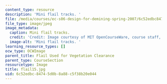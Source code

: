 ```yaml
---
content_type: resource
description: 'Mini flail tracks. '
file: /media/courses/ec-s06-design-for-demining-spring-2007/6c52edbc84745d0b8a88c5f38b20e044_flail15.jpg
file_type: image/jpeg
image_metadata:
  caption: Mini flail tracks.
  credit: 'Credit: Image courtesy of MIT OpenCourseWare, course staff, and students.'
  image-alt: 'Mini flail tracks. '
learning_resource_types: []
ocw_type: OCWImage
parent_title: Flail Used for Vegetation Clearance
parent_type: CourseSection
resourcetype: Image
title: flail15.jpg
uid: 6c52edbc-8474-5d0b-8a88-c5f38b20e044
---
```

